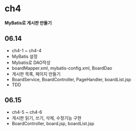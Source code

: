 # ch4
<strong>MyBatis로 게시판 만들기</strong>

## 06.14
- ch4-1 ~ ch4-4
- MyBatis 설정
- Mybatis로 DAO작성 
- boardMapper.xml, mybatis-config.xml, BoardDao
- 게시판 목록, 페이지 만들기
- BoardService, BoardController, PageHandler, boardList.jsp
- TDD

## 06.15
- ch4-5 ~ ch4-6
- 게시판 읽기, 쓰기, 삭제, 수정기능 구현
- BoardController, board.jsp, boardList.jsp
